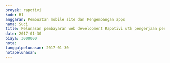 ```yaml
---
proyek: rapotivi
kode: H1
anggaran: Pembuatan mobile site dan Pengembangan apps
nama: Suci
title: Pelunasan pembayaran web development Rapotivi utk pengerjaan penambahan fitur dan sistem integrasi aduan dengan Lapor oleh Galih Bagus Setia. Total Rp. 6jt
date: 2017-01-30
biaya: 3000000
nota:
tanggalpelunasan: 2017-01-30
notapelunasan:
---
```

